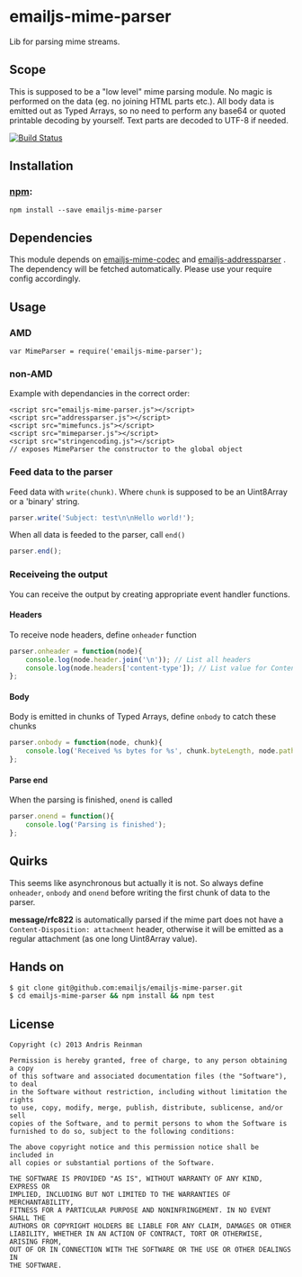 # emailjs-mime-parser

Lib for parsing mime streams.

## Scope

This is supposed to be a "low level" mime parsing module. No magic is performed on the data (eg. no joining HTML parts etc.). All body data is emitted out as Typed Arrays, so no need to perform any base64 or quoted printable decoding by yourself. Text parts are decoded to UTF-8 if needed.

[![Build Status](https://travis-ci.org/emailjs/emailjs-mime-parser.png?branch=master)](https://travis-ci.org/emailjs/emailjs-mime-parser)

## Installation

### [npm](https://www.npmjs.org/):

    npm install --save emailjs-mime-parser

## Dependencies

This module depends on [emailjs-mime-codec](https://github.com/emailjs/emailjs-mime-codec) and [emailjs-addressparser](https://github.com/emailjs/emailjs-addressparser) . The dependency will be fetched automatically. Please use your require config accordingly.

## Usage

### AMD

    var MimeParser = require('emailjs-mime-parser');

### non-AMD

Example with dependancies in the correct order:

    <script src="emailjs-mime-parser.js"></script>
    <script src="addressparser.js"></script>
    <script src="mimefuncs.js"></script>
    <script src="mimeparser.js"></script>
    <script src="stringencoding.js"></script>
    // exposes MimeParser the constructor to the global object

### Feed data to the parser

Feed data with `write(chunk)`. Where `chunk` is supposed to be an Uint8Array or a 'binary' string.

```javascript
parser.write('Subject: test\n\nHello world!');
```

When all data is feeded to the parser, call `end()`

```javascript
parser.end();
```

### Receiveing the output

You can receive the output by creating appropriate event handler functions.

#### Headers

To receive node headers, define `onheader` function

```javascript
parser.onheader = function(node){
    console.log(node.header.join('\n')); // List all headers
    console.log(node.headers['content-type']); // List value for Content-Type
};
```

#### Body

Body is emitted in chunks of Typed Arrays, define `onbody` to catch these chunks

```javascript
parser.onbody = function(node, chunk){
    console.log('Received %s bytes for %s', chunk.byteLength, node.path.join("."));
};
```

#### Parse end

When the parsing is finished, `onend` is called

```javascript
parser.onend = function(){
    console.log('Parsing is finished');
};
```

## Quirks

This seems like asynchronous but actually it is not. So always define `onheader`, `onbody` and `onend` before writing the first chunk of data to the parser.

**message/rfc822** is automatically parsed if the mime part does not have a `Content-Disposition: attachment` header, otherwise it will be emitted as a regular attachment (as one long Uint8Array value).

## Hands on

```bash
$ git clone git@github.com:emailjs/emailjs-mime-parser.git
$ cd emailjs-mime-parser && npm install && npm test
```

## License

    Copyright (c) 2013 Andris Reinman

    Permission is hereby granted, free of charge, to any person obtaining a copy
    of this software and associated documentation files (the "Software"), to deal
    in the Software without restriction, including without limitation the rights
    to use, copy, modify, merge, publish, distribute, sublicense, and/or sell
    copies of the Software, and to permit persons to whom the Software is
    furnished to do so, subject to the following conditions:

    The above copyright notice and this permission notice shall be included in
    all copies or substantial portions of the Software.

    THE SOFTWARE IS PROVIDED "AS IS", WITHOUT WARRANTY OF ANY KIND, EXPRESS OR
    IMPLIED, INCLUDING BUT NOT LIMITED TO THE WARRANTIES OF MERCHANTABILITY,
    FITNESS FOR A PARTICULAR PURPOSE AND NONINFRINGEMENT. IN NO EVENT SHALL THE
    AUTHORS OR COPYRIGHT HOLDERS BE LIABLE FOR ANY CLAIM, DAMAGES OR OTHER
    LIABILITY, WHETHER IN AN ACTION OF CONTRACT, TORT OR OTHERWISE, ARISING FROM,
    OUT OF OR IN CONNECTION WITH THE SOFTWARE OR THE USE OR OTHER DEALINGS IN
    THE SOFTWARE.
